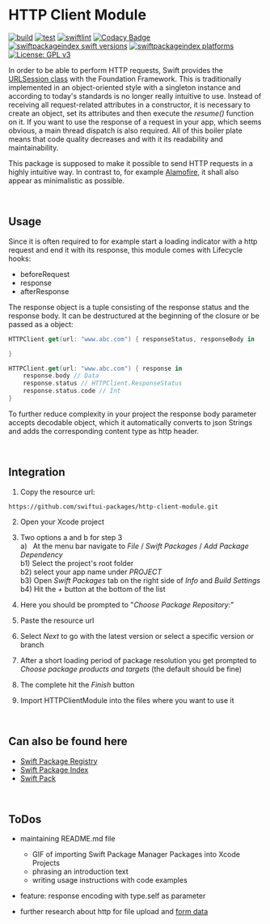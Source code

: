 # HTTP Client Module
[![build](https://github.com/swiftui-packages/http-client-module/actions/workflows/build.yml/badge.svg)](https://github.com/swiftui-packages/http-client-module/actions/workflows/build.yml)
[![test](https://github.com/swiftui-packages/http-client-module/actions/workflows/test.yml/badge.svg)](https://github.com/swiftui-packages/http-client-module/actions/workflows/test.yml)
[![swiftlint](https://github.com/swiftui-packages/http-client-module/actions/workflows/swiftlint.yml/badge.svg)](https://github.com/swiftui-packages/http-client-module/actions/workflows/swiftlint.yml)
[![Codacy Badge](https://app.codacy.com/project/badge/Grade/8692b3264bf149e1a4982d19e2cc7f3f)](https://www.codacy.com/gh/swiftui-packages/http-client-module/dashboard?utm_source=github.com&amp;utm_medium=referral&amp;utm_content=swiftui-packages/http-client-module&amp;utm_campaign=Badge_Grade)
[![swiftpackageindex swift versions](https://img.shields.io/endpoint?url=https%3A%2F%2Fswiftpackageindex.com%2Fapi%2Fpackages%2Fswiftui-packages%2Fhttp-client-module%2Fbadge%3Ftype%3Dswift-versions)](https://swiftpackageindex.com/swiftui-packages/http-client-module)
[![swiftpackageindex platforms](https://img.shields.io/endpoint?url=https%3A%2F%2Fswiftpackageindex.com%2Fapi%2Fpackages%2Fswiftui-packages%2Fhttp-client-module%2Fbadge%3Ftype%3Dplatforms)](https://swiftpackageindex.com/swiftui-packages/http-client-module)
[![License: GPL v3](https://img.shields.io/badge/License-GPLv3-blue.svg)](https://www.gnu.org/licenses/gpl-3.0)

In order to be able to perform HTTP requests, Swift provides the [URLSession class](https://developer.apple.com/documentation/foundation/urlsession) with the Foundation Framework. This is traditionally implemented in an object-oriented style with a singleton instance and according to today's standards is no longer really intuitive to use. Instead of receiving all request-related attributes in a constructor, it is necessary to create an object, set its attributes and then execute the _resume()_ function on it. If you want to use the response of a request in your app, which seems obvious, a main thread dispatch is also required. All of this boiler plate means that code quality decreases and with it its readability and maintainability.

This package is supposed to make it possible to send HTTP requests in a highly intuitive way. In contrast to, for example [Alamofire](https://github.com/Alamofire/Alamofire), it shall also appear as minimalistic as possible.

<br>

## Usage

Since it is often required to for example start a loading indicator with a http request and end it with its response, this module comes with Lifecycle hooks:
-   beforeRequest
-   response
-   afterResponse

The response object is a tuple consisting of the response status and the response body. It can be destructured at the beginning of the closure or be passed as a object:

```swift
HTTPClient.get(url: "www.abc.com") { responseStatus, responseBody in

}
```

```swift
HTTPClient.get(url: "www.abc.com") { response in
    response.body // Data
    response.status // HTTPClient.ResponseStatus
    response.status.code // Int
}
```

To further reduce complexity in your project the response body parameter accepts decodable object, which it automatically converts to json Strings and adds the corresponding content type as http header. 

<br>

## Integration
1.  Copy the resource url:
```
https://github.com/swiftui-packages/http-client-module.git
```

2.  Open your Xcode project

3.  Two options a and b for step 3<br>
    a) &nbsp; At the menu bar navigate to _File_ / _Swift Packages_ / _Add Package Dependency_<br>
    b1)  Select the project's root folder<br>
    b2)  select your app name under _PROJECT_<br>
    b3)  Open _Swift Packages_ tab on the right side of _Info_ and _Build Settings_<br>
    b4)  Hit the _+_ button at the bottom of the list<br>

4.  Here you should be prompted to "_Choose Package Repository:_"

5.  Paste the resource url

6.  Select _Next_ to go with the latest version or select a specific version or branch

7.  After a short loading period of package resolution you get prompted to _Choose package products and targets_ (the default should be fine)

8.  The complete hit the _Finish_ button

9.  Import HTTPClientModule into the files where you want to use it

<br>

## Can also be found here
-   [Swift Package Registry](https://swiftpackageregistry.com/swiftui-packages/http-client-module)
-   [Swift Package Index](https://swiftpackageindex.com/swiftui-packages/http-client-module)
-   [Swift Pack](https://swiftpack.co/package/swiftui-packages/http-client-module)

<br>

## ToDos
-   maintaining README.md file
    -   GIF of importing Swift Package Manager Packages into Xcode Projects
    -   phrasing an introduction text
    -   writing usage instructions with code examples

-   feature: response encoding with type.self as parameter

-   further research about http for file upload and [form data](https://datatracker.ietf.org/doc/html/rfc7578)
